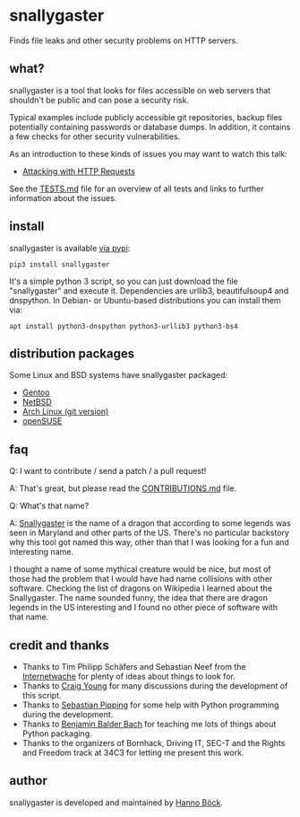 snallygaster
============

Finds file leaks and other security problems on HTTP servers.

what?
-----

snallygaster is a tool that looks for files accessible on web servers that shouldn't be
public and can pose a security risk.

Typical examples include publicly accessible git repositories, backup files potentially
containing passwords or database dumps. In addition, it contains a few checks for other
security vulnerabilities.

As an introduction to these kinds of issues you may want to watch this talk:
* [Attacking with HTTP Requests](https://www.youtube.com/watch?v=Bppr9rbmwz4)

See the [TESTS.md](TESTS.md) file for an overview of all tests and links to further
information about the issues.

install
-------

snallygaster is available [via pypi](https://pypi.python.org/pypi/snallygaster):

```
pip3 install snallygaster
```

It's a simple python 3 script, so you can just download the file "snallygaster" and
execute it. Dependencies are urllib3, beautifulsoup4 and dnspython. In Debian- or
Ubuntu-based distributions you can install them via:

```
apt install python3-dnspython python3-urllib3 python3-bs4
```

distribution packages
---------------------

Some Linux and BSD systems have snallygaster packaged:

* [Gentoo](https://packages.gentoo.org/packages/net-analyzer/snallygaster)
* [NetBSD](https://pkgsrc.se/security/snallygaster)
* [Arch Linux (git version)](https://aur.archlinux.org/packages/snallygaster-git/)
* [openSUSE](https://software.opensuse.org/package/snallygaster)

faq
---

Q: I want to contribute / send a patch / a pull request!

A: That's great, but please read the [CONTRIBUTIONS.md](CONTRIBUTIONS.md) file.

Q: What's that name?

A: [Snallygaster](https://en.wikipedia.org/wiki/Snallygaster) is the name of a dragon
that according to some legends was seen in Maryland and other parts of the US. There's
no particular backstory why this tool got named this way, other than that I was looking
for a fun and interesting name.

I thought a name of some mythical creature would be nice, but most of those had the
problem that I would have had name collisions with other software. Checking the list of
dragons on Wikipedia I learned about the Snallygaster. The name sounded funny, the idea
that there are dragon legends in the US interesting and I found no other piece of
software with that name.

credit and thanks
-----------------

* Thanks to Tim Philipp Schäfers and Sebastian Neef from the [Internetwache](
  https://www.internetwache.org/) for plenty of ideas about things to look for.
* Thanks to [Craig Young](https://secur3.us/) for many discussions during the
  development of this script.
* Thanks to [Sebastian Pipping](https://blog.hartwork.org/) for some help with Python
  programming during the development.
* Thanks to [Benjamin Balder Bach](https://overtag.dk/) for teaching me lots of things
  about Python packaging.
* Thanks to the organizers of Bornhack, Driving IT, SEC-T and the Rights and Freedom
  track at 34C3 for letting me present this work.

author
------

snallygaster is developed and maintained by [Hanno Böck](https://hboeck.de/).
